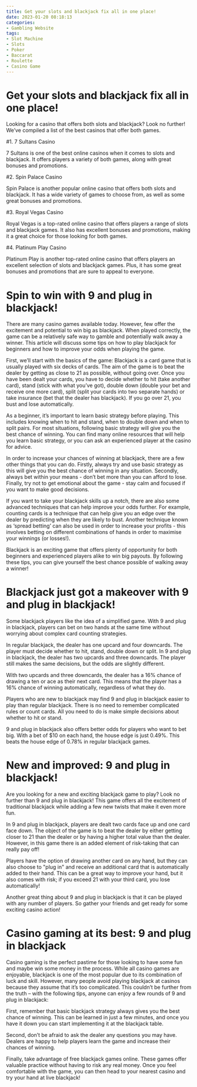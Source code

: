 ```yaml
---
title: Get your slots and blackjack fix all in one place!
date: 2023-01-20 08:18:13
categories:
- Gambling Website
tags:
- Slot Machine
- Slots
- Poker
- Baccarat
- Roulette
- Casino Game
---
```



#  Get your slots and blackjack fix all in one place!

Looking for a casino that offers both slots and blackjack? Look no further! We’ve compiled a list of the best casinos that offer both games.

#1. 7 Sultans Casino

7 Sultans is one of the best online casinos when it comes to slots and blackjack. It offers players a variety of both games, along with great bonuses and promotions.

#2. Spin Palace Casino

Spin Palace is another popular online casino that offers both slots and blackjack. It has a wide variety of games to choose from, as well as some great bonuses and promotions.

#3. Royal Vegas Casino

Royal Vegas is a top-rated online casino that offers players a range of slots and blackjack games. It also has excellent bonuses and promotions, making it a great choice for those looking for both games.

#4. Platinum Play Casino

Platinum Play is another top-rated online casino that offers players an excellent selection of slots and blackjack games. Plus, it has some great bonuses and promotions that are sure to appeal to everyone.

#  Spin to win with 9 and plug in blackjack!

There are many casino games available today. However, few offer the excitement and potential to win big as blackjack. When played correctly, the game can be a relatively safe way to gamble and potentially walk away a winner. This article will discuss some tips on how to play blackjack for beginners and how to improve your odds when playing the game.

First, we’ll start with the basics of the game: Blackjack is a card game that is usually played with six decks of cards. The aim of the game is to beat the dealer by getting as close to 21 as possible, without going over. Once you have been dealt your cards, you have to decide whether to hit (take another card), stand (stick with what you’ve got), double down (double your bet and receive one more card), split (split your cards into two separate hands) or take insurance (bet that the dealer has blackjack). If you go over 21, you bust and lose automatically.

As a beginner, it’s important to learn basic strategy before playing. This includes knowing when to hit and stand, when to double down and when to split pairs. For most situations, following basic strategy will give you the best chance of winning. You can find many online resources that will help you learn basic strategy, or you can ask an experienced player at the casino for advice.

In order to increase your chances of winning at blackjack, there are a few other things that you can do. Firstly, always try and use basic strategy as this will give you the best chance of winning in any situation. Secondly, always bet within your means - don’t bet more than you can afford to lose. Finally, try not to get emotional about the game - stay calm and focused if you want to make good decisions.

If you want to take your blackjack skills up a notch, there are also some advanced techniques that can help improve your odds further. For example, counting cards is a technique that can help give you an edge over the dealer by predicting when they are likely to bust. Another technique known as ‘spread betting’ can also be used in order to increase your profits - this involves betting on different combinations of hands in order to maximise your winnings (or losses!).

Blackjack is an exciting game that offers plenty of opportunity for both beginners and experienced players alike to win big payouts. By following these tips, you can give yourself the best chance possible of walking away a winner!

#  Blackjack just got a makeover with 9 and plug in blackjack!

Some blackjack players like the idea of a simplified game. With 9 and plug in blackjack, players can bet on two hands at the same time without worrying about complex card counting strategies.

In regular blackjack, the dealer has one upcard and four downcards. The player must decide whether to hit, stand, double down or split. In 9 and plug in blackjack, the dealer has two upcards and three downcards. The player still makes the same decisions, but the odds are slightly different.

With two upcards and three downcards, the dealer has a 16% chance of drawing a ten or ace as their next card. This means that the player has a 16% chance of winning automatically, regardless of what they do.

Players who are new to blackjack may find 9 and plug in blackjack easier to play than regular blackjack. There is no need to remember complicated rules or count cards. All you need to do is make simple decisions about whether to hit or stand.

9 and plug in blackjack also offers better odds for players who want to bet big. With a bet of $10 on each hand, the house edge is just 0.49%. This beats the house edge of 0.78% in regular blackjack games.

#  New and improved: 9 and plug in blackjack!

Are you looking for a new and exciting blackjack game to play? Look no further than 9 and plug in blackjack! This game offers all the excitement of traditional blackjack while adding a few new twists that make it even more fun.

In 9 and plug in blackjack, players are dealt two cards face up and one card face down. The object of the game is to beat the dealer by either getting closer to 21 than the dealer or by having a higher total value than the dealer. However, in this game there is an added element of risk-taking that can really pay off!

Players have the option of drawing another card on any hand, but they can also choose to "plug in" and receive an additional card that is automatically added to their hand. This can be a great way to improve your hand, but it also comes with risk; if you exceed 21 with your third card, you lose automatically!

Another great thing about 9 and plug in blackjack is that it can be played with any number of players. So gather your friends and get ready for some exciting casino action!

#  Casino gaming at its best: 9 and plug in blackjack

Casino gaming is the perfect pastime for those looking to have some fun and maybe win some money in the process. While all casino games are enjoyable, blackjack is one of the most popular due to its combination of luck and skill. However, many people avoid playing blackjack at casinos because they assume that it’s too complicated. This couldn’t be further from the truth – with the following tips, anyone can enjoy a few rounds of 9 and plug in blackjack:

First, remember that basic blackjack strategy always gives you the best chance of winning. This can be learned in just a few minutes, and once you have it down you can start implementing it at the blackjack table.

Second, don’t be afraid to ask the dealer any questions you may have. Dealers are happy to help players learn the game and increase their chances of winning.

Finally, take advantage of free blackjack games online. These games offer valuable practice without having to risk any real money. Once you feel comfortable with the game, you can then head to your nearest casino and try your hand at live blackjack!